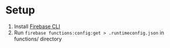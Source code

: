 # Setup

1. Install [Firebase CLI](https://firebase.google.com/docs/cli)
1. Run `firebase functions:config:get > .runtimeconfig.json` in functions/ directory
